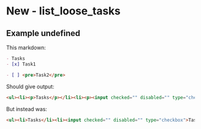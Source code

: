 # New - list_loose_tasks

## Example undefined

This markdown:

```markdown
- Tasks
- [x] Task1

- [ ] <pre>Task2</pre>

```

Should give output:

```html
<ul><li><p>Tasks</p></li><li><p><input checked="" disabled="" type="checkbox">Task1</p></li><li><p><input disabled="" type="checkbox"></p><pre>Task2</pre></li></ul>
```

But instead was:

```html
<ul><li>Tasks</li><li><input checked="" disabled="" type="checkbox">Task1</li></ul><ul><li><input disabled="" type="checkbox"><pre><p>Task2</p></pre></li></ul>
```

